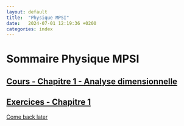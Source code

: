 ```yaml
---
layout: default
title:  "Physique MPSI"
date:   2024-07-01 12:19:36 +0200
categories: index
---
```


# Sommaire Physique MPSI

## [Cours - Chapitre 1 - Analyse dimensionnelle](Physique_MPSI_1.markdown)

## [Exercices - Chapitre 1](Physique_MPSI_1_EX.markdown)

[Come back later](../404.html)